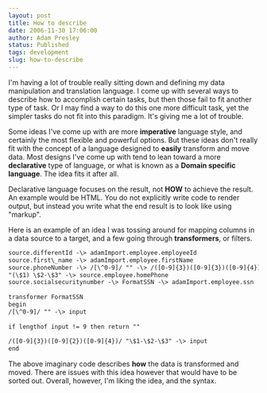 ```yaml
---
layout: post
title: How to describe
date: 2006-11-30 17:06:00
author: Adam Presley
status: Published
tags: development
slug: how-to-describe
---
```


I'm having a lot of trouble really sitting down and defining my data
manipulation and translation language. I come up with several ways to
describe how to accomplish certain tasks, but then those fail to fit
another type of task. Or I may find a way to do this one more difficult
task, yet the simpler tasks do not fit into this paradigm. It's giving
me a lot of trouble.  
  
Some ideas I've come up with are more **imperative** language style, and
certainly the most flexible and powerful options. But these ideas don't
really fit with the concept of a language designed to **easily**
transform and move data. Most designs I've come up with tend to lean
toward a more **declarative** type of language, or what is known as a
**Domain specific language**. The idea fits it after all.  
  
Declarative language focuses on the result, not **HOW** to achieve the
result. An example would be HTML. You do not explicitly write code to
render output, but instead you write what the end result is to look like
using "markup".  
  
Here is an example of an idea I was tossing around for mapping columns
in a data source to a target, and a few going through **transformers**,
or filters.  

```txt
source.differentId -\> adamImport.employee.employeeId  
source.first\_name -\> adamImport.employee.firstName  
source.phoneNumber -\> /[\^0-9]/ "" -\> /([0-9]{3})([0-9]{3})([0-9]{4})/
"(\$1) \$2-\$3" -\> source.employee.homePhone  
source.socialsecuritynumber -\> FormatSSN -\> adamImport.employee.ssn  
  
transformer FormatSSN  
begin  
/[\^0-9]/ "" -\> input  
  
if lengthof input != 9 then return ""  
  
/([0-9]{3})([0-9]{2})([0-9]{4})/ "\$1-\$2-\$3" -\> input  
end  
```

The above imaginary code describes **how** the data is transformed and
moved. There are issues with this idea however that would have to be
sorted out. Overall, however, I'm liking the idea, and the syntax.
